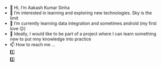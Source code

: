 - 👋 Hi, I’m Aakash Kumar Sinha   
- 👀 I’m interested in learning and exploring new technologies. Sky is the limit
- 🌱 I’m currently learning data integration and sometimes android (my first love 😉)
- 💞️ Ideally, I would like to be part of a project where I can learn something new to put mny knowledge into practice  
- 📫 How to reach me ...  
       1️⃣   
       2️⃣

<!---
1HazArd1/1HazArd1 is a ✨ special ✨ repository because its `README.md` (this file) appears on your GitHub profile.
You can click the Preview link to take a look at your changes.
--->
